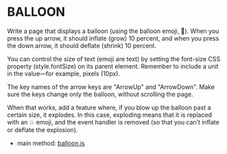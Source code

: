 # BALLOON
Write a page that displays a balloon (using the balloon emoji, 🎈). When you press the up arrow, it should inflate (grow) 10 percent, and when you press the down arrow, it should deflate (shrink) 10 percent.</br>

You can control the size of text (emoji are text) by setting the font-size CSS property (style.fontSize) on its parent element. Remember to include a unit in the value—for example, pixels (10px).</br>

The key names of the arrow keys are "ArrowUp" and "ArrowDown". Make sure the keys change only the balloon, without scrolling the page.</br>

When that works, add a feature where, if you blow up the balloon past a certain size, it explodes. In this case, exploding means that it is replaced with an 💥 emoji, and the event handler is removed (so that you can’t inflate or deflate the explosion).</br>

* main method: [balloon.js](balloon.html)

